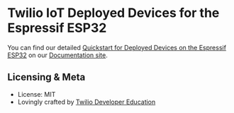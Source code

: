 # Twilio IoT Deployed Devices for the Espressif ESP32

You can find our detailed [Quickstart for Deployed Devices on the Espressif ESP32](https://www.twilio.com/docs/quickstart/deployed-devices/mqtt-esp32-twilio-deployed-devices) on our [Documentation site](https://www.twilio.com/docs).

## Licensing & Meta

* License: MIT
* Lovingly crafted by [Twilio Developer Education](https://www.twilio.com/docs)
